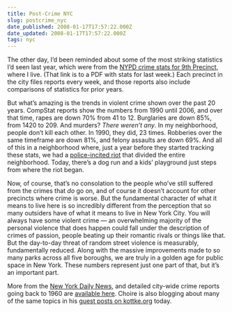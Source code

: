 ```yaml
---
title: Post-Crime NYC
slug: postcrime_nyc
date_published: 2008-01-17T17:57:22.000Z
date_updated: 2008-01-17T17:57:22.000Z
tags: nyc
---
```


The other day, I’d been reminded about some of the most striking statistics I’d seen last year, which were from the [NYPD crime stats for 9th Precinct](https://web.archive.org/web/20080911003650/http://www.nyc.gov/html/nypd/downloads/pdf/crime_statistics/cs009pct.pdf), where I live. (That link is to a PDF with stats for last week.) Each precinct in the city files reports every week, and those reports also include comparisons of statistics for prior years.

But what’s amazing is the trends in violent crime shown over the past 20 years. CompStat reports show the numbers from 1990 until 2006, and over that time, rapes are down 70% from 41 to 12. Burglaries are down 85%, from 1420 to 209. And murders? *There weren’t any*. In my neighborhood, people don’t kill each other. In 1990, they did, 23 times. Robberies over the same timeframe are down 81%, and felony assaults are down 69%. And all of this in a neighborhood where, just a year before they started tracking these stats, we had a [police-incited riot](http://en.wikipedia.org/wiki/Tompkins_Square_Park_Police_Riot) that divided the entire neighborhood. Today, there’s a dog run and a kids’ playground just steps from where the riot began.

Now, of course, that’s no consolation to the people who’ve still suffered from the crimes that *do* go on, and of course it doesn’t account for other precincts where crime is worse. But the fundamental character of what it means to live here is so incredibly different from the perception that so many outsiders have of what it means to live in New York City. You will always have some violent crime — an overwhelming majority of the personal violence that does happen could fall under the description of crimes of passion, people beating up their romantic rivals or things like that. But the day-to-day threat of random street violence is measurably, fundamentally reduced. Along with the massive improvements made to so many parks across all five boroughs, we are truly in a golden age for public space in New York. These numbers represent just one part of that, but it’s an important part.

More from the [New York Daily News](https://www.nydailynews.com/opinion/nypd-historic-feat-quiet-critics-article-1.340182), and detailed city-wide crime reports going back to 1960 are [available here](http://www.disastercenter.com/crime/nycrime.htm). Choire is also blogging about many of the same topics in his [guest posts on kottke.org](http://www.kottke.org/) today.
